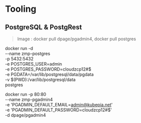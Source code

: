# Tooling

## PostgreSQL & PostgRest
> Image : docker pull dpage/pgadmin4, docker pull postgres


docker run -d \
	--name zmp-postgres \
  -p 5432:5432 \
  -e POSTGRES_USER=admin \
	-e POSTGRES_PASSWORD=cloudzcp12#$ \
	-e PGDATA=/var/lib/postgresql/data/pgdata \
	-v $(PWD):/var/lib/postgresql/data \
	postgres


docker run -p 80:80 \
    --name zmp-pgadmin4 \
    -e 'PGADMIN_DEFAULT_EMAIL=admin@kubepia.net' \
    -e 'PGADMIN_DEFAULT_PASSWORD=cloudzcp12#$' \
    -d dpage/pgadmin4